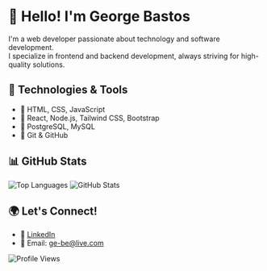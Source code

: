 # 👋 Hello! I'm George Bastos  

I'm a web developer passionate about technology and software development.  
I specialize in frontend and backend development, always striving for high-quality solutions.  

## 🚀 Technologies & Tools  
- 🔹 HTML, CSS, JavaScript  
- 🔹 React, Node.js, Tailwind CSS, Bootstrap  
- 🔹 PostgreSQL, MySQL  
- 🔹 Git & GitHub  

## 📊 GitHub Stats  

![Top Languages](https://github-readme-stats.vercel.app/api/top-langs/?username=GeorgeBastosFerreiraFH&layout=compact&theme=dark)  ![GitHub Stats](https://github-readme-stats.vercel.app/api?username=GeorgeBastosFerreiraFH&show_icons=true&theme=dark)  




## 🌍 Let's Connect!  
- 💼 [LinkedIn](https://www.linkedin.com/in/ge-be88/)  
- 📧 Email: ge-be@live.com

![Profile Views](https://komarev.com/ghpvc/?username=GeorgeBastosFerreiraFH&color=blue)  
